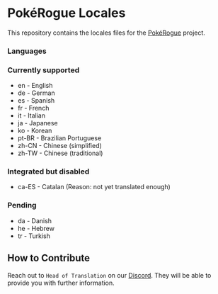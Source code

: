 # PokéRogue Locales

This repository contains the locales files for the [PokéRogue](https://github.com/pagefaultgames/pokerogue) project.

### Languages

### Currently supported

- en - English
- de - German
- es - Spanish
- fr - French
- it - Italian
- ja - Japanese
- ko - Korean
- pt-BR - Brazilian Portuguese
- zh-CN - Chinese (simplified)
- zh-TW - Chinese (traditional)

### Integrated but disabled

- ca-ES - Catalan (Reason: not yet translated enough)

### Pending

- da - Danish
- he - Hebrew
- tr - Turkish

## How to Contribute

Reach out to `Head of Translation` on our [Discord](https://discord.gg/x6mnWhvc).
They will be able to provide you with further information.
